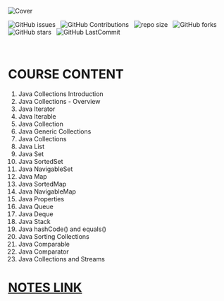 ![Cover](images/java_collections_api_cover.jpeg)


![GitHub issues](https://img.shields.io/github/issues/david-kariuki/JavaCollectionsAPI?&labelColor=black&color=eb3b5a&label=Issues&logo=issues&logoColor=black&style=for-the-badge) &nbsp;
![GitHub Contributions](https://img.shields.io/github/contributors/david-kariuki/JavaCollectionsAPI?&labelColor=black&color=8854d0&style=for-the-badge) &nbsp;
![repo size](https://img.shields.io/github/repo-size/david-kariuki/JavaCollectionsAPI?label=Repo%20Size&style=for-the-badge&labelColor=black&color=20bf6b) &nbsp;
![GitHub forks](https://img.shields.io/github/forks/david-kariuki/JavaCollectionsAPI?&labelColor=black&color=0fb9b1&style=for-the-badge) &nbsp;
![GitHub stars](https://img.shields.io/github/stars/david-kariuki/JavaCollectionsAPI?&labelColor=black&color=f7b731&style=for-the-badge) &nbsp;
![GitHub LastCommit](https://img.shields.io/github/last-commit/david-kariuki/JavaCollectionsAPI?logo=github&labelColor=black&color=d1d8e0&style=for-the-badge) &nbsp;


<br>

# COURSE CONTENT

1.  Java Collections Introduction
2.  Java Collections - Overview
3.  Java Iterator
4.  Java Iterable
5.  Java Collection
6.  Java Generic Collections
7.  Java Collections
8.  Java List
9.  Java Set
10. Java SortedSet
11. Java NavigableSet
12. Java Map
13. Java SortedMap
14. Java NavigableMap
15. Java Properties
16. Java Queue
17. Java Deque
18. Java Stack
19. Java hashCode() and equals()
20. Java Sorting Collections
21. Java Comparable
22. Java Comparator
23. Java Collections and Streams


# [NOTES LINK](https://github.com/david-kariuki/JavaCollections/tree/master/src/main/resources/notes)
